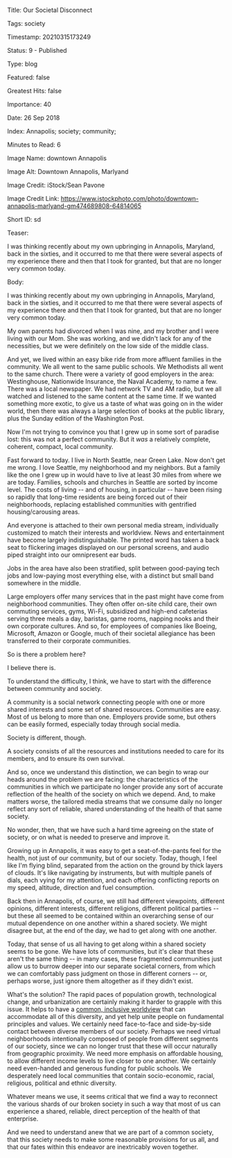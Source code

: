 Title:  Our Societal Disconnect

Tags:   society

Timestamp: 20210315173249

Status: 9 - Published

Type:   blog

Featured: false

Greatest Hits: false

Importance: 40

Date:   26 Sep 2018

Index:  Annapolis; society; community; 

Minutes to Read: 6

Image Name: downtown Annapolis

Image Alt: Downtown Annapolis, Marlyand

Image Credit: iStock/Sean Pavone

Image Credit Link: https://www.istockphoto.com/photo/downtown-annapolis-marlyand-gm474689808-64814065

Short ID: sd

Teaser: 

I was thinking recently about my own upbringing in Annapolis, Maryland, back in the sixties, and it occurred to me that there were several aspects of my experience there and then that I took for granted, but that are no longer very common today.


Body: 

I was thinking recently about my own upbringing in Annapolis, Maryland, back in the sixties, and it occurred to me that there were several aspects of my experience there and then that I took for granted, but that are no longer very common today.

My own parents had divorced when I was nine, and my brother and I were living with our Mom. She was working, and we didn't lack for any of the necessities, but we were definitely on the low side of the middle class.

And yet, we lived within an easy bike ride from more affluent families in the community. We all went to the same public schools. We Methodists all went to the same church. There were a variety of good employers in the area: Westinghouse, Nationwide Insurance, the Naval Academy, to name a few. There was a local newspaper. We had network TV and AM radio, but we all watched and listened to the same content at the same time. If we wanted something more exotic, to give us a taste of what was going on in the wider world, then there was always a large selection of books at the public library, plus the Sunday edition of the Washington Post.

Now I'm not trying to convince you that I grew up in some sort of paradise lost: this was not a perfect community. But it *was* a relatively complete, coherent, compact, local community.

Fast forward to today. I live in North Seattle, near Green Lake. Now don't get me wrong. I love Seattle, my neighborhood and my neighbors. But a family like the one I grew up in would have to live at least 30 miles from where we are today. Families, schools and churches in Seattle are sorted by income level. The costs of living -- and of housing, in particular -- have been rising so rapidly that long-time residents are being forced out of their neighborhoods, replacing established communities with gentrified housing/carousing areas.

And everyone is attached to their own personal media stream, individually customized to match their interests and worldview. News and entertainment have become largely indistinguishable. The printed word has taken a back seat to flickering images displayed on our personal screens, and audio piped straight into our omnipresent ear buds.

Jobs in the area have also been stratified, split between good-paying tech jobs and low-paying most everything else, with a distinct but small band somewhere in the middle.

Large employers offer many services that in the past might have come from neighborhood communities. They often offer on-site child care, their own commuting services, gyms, Wi-Fi, subsidized and high-end cafeterias serving three meals a day, baristas, game rooms, napping nooks and their own corporate cultures. And so, for employees of companies like Boeing, Microsoft, Amazon or Google, much of their societal allegiance has been transferred to their corporate communities.

So is there a problem here?

I believe there is.

To understand the difficulty, I think, we have to start with the difference between community and society.

A community is a social network connecting people with one or more shared interests and some set of shared resources. Communities are easy. Most of us belong to more than one. Employers provide some, but others can be easily formed, especially today through social media.

Society is different, though.

A society consists of all the resources and institutions needed to care for its members, and to ensure its own survival.

And so, once we understand this distinction, we can begin to wrap our heads around the problem we are facing: the characteristics of the communities in which we participate no longer provide any sort of accurate reflection of the health of the society on which we depend. And, to make matters worse, the tailored media streams that we consume daily no longer reflect any sort of reliable, shared understanding of the health of that same society.

No wonder, then, that we have such a hard time agreeing on the state of society, or on what is needed to preserve and improve it.

Growing up in Annapolis, it was easy to get a seat-of-the-pants feel for the health, not just of our community, but of our society. Today, though, I feel like I'm flying blind, separated from the action on the ground by thick layers of clouds. It's like navigating by instruments, but with multiple panels of dials, each vying for my attention, and each offering conflicting reports on my speed, altitude, direction and fuel consumption.

Back then in Annapolis, of course, we still had different viewpoints, different opinions, different interests, different religions, different political parties -- but these all seemed to be contained within an overarching sense of our mutual dependence on one another within a shared society. We might disagree but, at the end of the day, we had to get along with one another.

Today, that sense of us all having to get along within a shared society seems to be gone. We have lots of communities, but it's clear that these aren't the same thing -- in many cases, these fragmented communities just allow us to burrow deeper into our separate societal corners, from which we can comfortably pass judgment on those in different corners -- or, perhaps worse, just ignore them altogether as if they didn't exist.

What's the solution? The rapid paces of population growth, technological change, and urbanization are certainly making it harder to grapple with this issue. It helps to have a [common, inclusive worldview][core] that can accommodate all of this diversity, and yet help unite people on fundamental principles and values. We certainly need face-to-face and side-by-side contact between diverse members of our society. Perhaps we need virtual neighborhoods intentionally composed of people from different segments of our society, since we can no longer trust that these will occur naturally from geographic proximity. We need more emphasis on affordable housing, to allow different income levels to live closer to one another. We certainly need even-handed and generous funding for public schools. We desperately need local communities that contain socio-economic, racial, religious, political and ethnic diversity.

Whatever means we use, it seems critical that we find a way to reconnect the various shards of our broken society in such a way that most of us can experience a shared, reliable, direct perception of the health of that enterprise. 

And we need to understand anew that we are part of a common society, that this society needs to make some reasonable provisions for us all, and that our fates within this endeavor are inextricably woven together.


[core]: ../../tags/core.html

[doi]: http://www.ushistory.org/declaration/document/

[pew]: http://www.pewforum.org/fact-sheet/changing-attitudes-on-gay-marriage/
